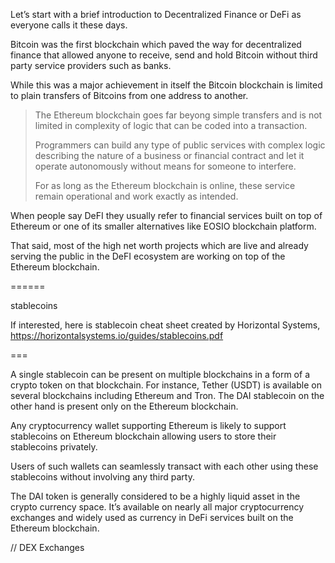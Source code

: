 Let’s start with a brief introduction to Decentralized Finance or DeFi as everyone calls it these days.

Bitcoin was the first blockchain which paved the way for decentralized finance that allowed anyone to receive, send and hold Bitcoin without third party service providers such as banks. 

While this was a major achievement in itself the Bitcoin blockchain is limited to plain transfers of Bitcoins from one address to another.

> The Ethereum blockchain goes far beyong simple transfers and is not limited in complexity of logic that can be coded into a transaction. 
>
> Programmers can build any type of public services with complex logic describing the nature of a business or financial contract and let it operate autonomously without means for someone to interfere. 
>
> For as long as the Ethereum blockchain is online, these service remain operational and work exactly as intended.

When people say DeFI they usually refer to financial services built on top of Ethereum or one of its smaller alternatives like EOSIO blockchain platform. 

That said, most of the high net worth projects which are live and already serving the public in the DeFI ecosystem are working on top of the Ethereum blockchain. 


======


stablecoins

If interested, here is stablecoin cheat sheet created by Horizontal Systems, https://horizontalsystems.io/guides/stablecoins.pdf

===

A single stablecoin can be present on multiple blockchains in a form of a crypto token on that blockchain. For instance, Tether (USDT) is available on several blockchains including Ethereum and Tron. The DAI stablecoin on the other hand is present only on the Ethereum blockchain.

Any cryptocurrency wallet supporting Ethereum is likely to support stablecoins on Ethereum blockchain allowing users to store their stablecoins privately. 

Users of such wallets can seamlessly transact with each other using these stablecoins without involving any third party.

The DAI token is generally considered to be a highly liquid asset in the crypto currency space. It’s available on nearly all major cryptocurrency exchanges and widely used as currency in DeFi services built on the Ethereum blockchain.


// DEX Exchanges